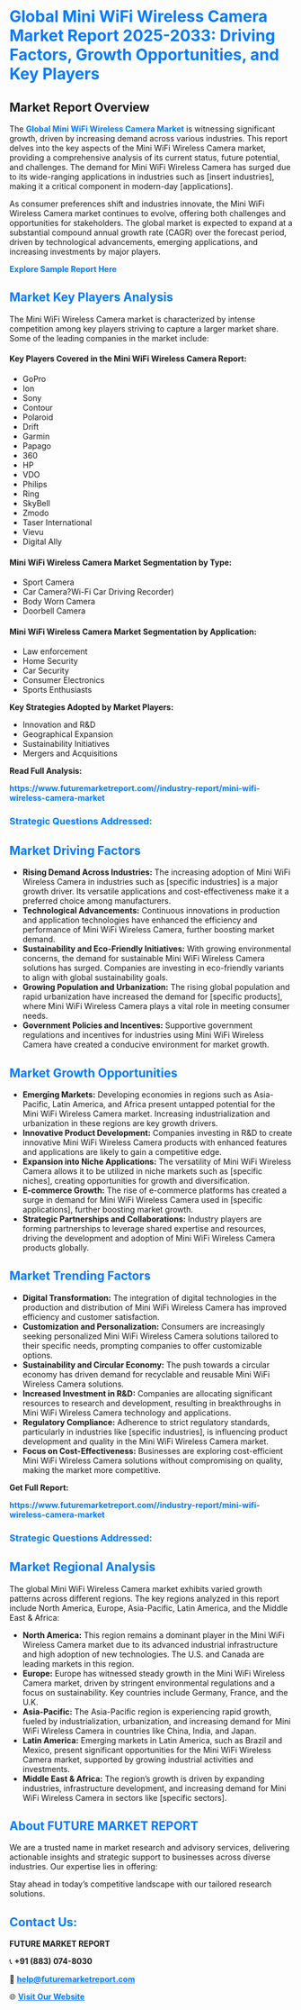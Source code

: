 <h1 style="color: #007BFF;">Global Mini WiFi Wireless Camera Market Report 2025-2033: Driving Factors, Growth Opportunities, and Key Players</h1>

<section id="overview">
<h2>Market Report Overview</h2>
<p>The <a href="https://www.futuremarketreport.com//industry-report/mini-wifi-wireless-camera-market" style="color: #007BFF; text-decoration: none;"><strong>Global Mini WiFi Wireless Camera Market</strong></a> is witnessing significant growth, driven by increasing demand across various industries. This report delves into the key aspects of the Mini WiFi Wireless Camera market, providing a comprehensive analysis of its current status, future potential, and challenges. The demand for Mini WiFi Wireless Camera has surged due to its wide-ranging applications in industries such as [insert industries], making it a critical component in modern-day [applications].</p>
<p>As consumer preferences shift and industries innovate, the Mini WiFi Wireless Camera market continues to evolve, offering both challenges and opportunities for stakeholders. The global market is expected to expand at a substantial compound annual growth rate (CAGR) over the forecast period, driven by technological advancements, emerging applications, and increasing investments by major players.</p>
</section>

<section id="overview">
<p><a href="https://www.futuremarketreport.com//request-sample/reportId=61211" style="color: #007BFF; text-decoration: none;"><strong>Explore Sample Report Here</strong></a></p>
</section>

<section id="key-players">
<h2 style="color: #007BFF;">Market Key Players Analysis</h2>
<p>The Mini WiFi Wireless Camera market is characterized by intense competition among key players striving to capture a larger market share. Some of the leading companies in the market include:</p>
<h4>Key Players Covered in the Mini WiFi Wireless Camera Report:</h4>
<ul><li>GoPro</li><li>Ion</li><li>Sony</li><li>Contour</li><li>Polaroid</li><li>Drift</li><li>Garmin</li><li>Papago</li><li>360</li><li>HP</li><li>VDO</li><li>Philips</li><li>Ring</li><li>SkyBell</li><li>Zmodo</li><li>Taser International</li><li>Vievu</li><li>Digital Ally</li></ul>
<h4>Mini WiFi Wireless Camera Market Segmentation by Type:</h4>
<ul><li>Sport Camera</li><li>Car Camera?Wi-Fi Car Driving Recorder)</li><li>Body Worn Camera</li><li>Doorbell Camera</li></ul>

<h4>Mini WiFi Wireless Camera Market Segmentation by Application:</h4>
<ul><li>Law enforcement</li><li>Home Security</li><li>Car Security</li><li>Consumer Electronics</li><li>Sports Enthusiasts</li></ul>
<p><strong>Key Strategies Adopted by Market Players:</strong></p>
<ul>
<li>Innovation and R&D</li>
<li>Geographical Expansion</li>
<li>Sustainability Initiatives</li>
<li>Mergers and Acquisitions</li>
</ul>
</section>

<section>
<p><strong>Read Full Analysis: </strong></p><a href="https://www.futuremarketreport.com//industry-report/mini-wifi-wireless-camera-market" style="color: #007BFF; text-decoration: none;"><strong>https://www.futuremarketreport.com//industry-report/mini-wifi-wireless-camera-market</strong></a>
<h3 style="color: #007BFF;">Strategic Questions Addressed:</h3>
</section>

<section id="driving-factors">
<h2 style="color: #007BFF;">Market Driving Factors</h2>
<ul>
<li><strong>Rising Demand Across Industries:</strong> The increasing adoption of Mini WiFi Wireless Camera in industries such as [specific industries] is a major growth driver. Its versatile applications and cost-effectiveness make it a preferred choice among manufacturers.</li>
<li><strong>Technological Advancements:</strong> Continuous innovations in production and application technologies have enhanced the efficiency and performance of Mini WiFi Wireless Camera, further boosting market demand.</li>
<li><strong>Sustainability and Eco-Friendly Initiatives:</strong> With growing environmental concerns, the demand for sustainable Mini WiFi Wireless Camera solutions has surged. Companies are investing in eco-friendly variants to align with global sustainability goals.</li>
<li><strong>Growing Population and Urbanization:</strong> The rising global population and rapid urbanization have increased the demand for [specific products], where Mini WiFi Wireless Camera plays a vital role in meeting consumer needs.</li>
<li><strong>Government Policies and Incentives:</strong> Supportive government regulations and incentives for industries using Mini WiFi Wireless Camera have created a conducive environment for market growth.</li>
</ul>
</section>

<section id="growth-opportunities">
<h2 style="color: #007BFF;">Market Growth Opportunities</h2>
<ul>
<li><strong>Emerging Markets:</strong> Developing economies in regions such as Asia-Pacific, Latin America, and Africa present untapped potential for the Mini WiFi Wireless Camera market. Increasing industrialization and urbanization in these regions are key growth drivers.</li>
<li><strong>Innovative Product Development:</strong> Companies investing in R&D to create innovative Mini WiFi Wireless Camera products with enhanced features and applications are likely to gain a competitive edge.</li>
<li><strong>Expansion into Niche Applications:</strong> The versatility of Mini WiFi Wireless Camera allows it to be utilized in niche markets such as [specific niches], creating opportunities for growth and diversification.</li>
<li><strong>E-commerce Growth:</strong> The rise of e-commerce platforms has created a surge in demand for Mini WiFi Wireless Camera used in [specific applications], further boosting market growth.</li>
<li><strong>Strategic Partnerships and Collaborations:</strong> Industry players are forming partnerships to leverage shared expertise and resources, driving the development and adoption of Mini WiFi Wireless Camera products globally.</li>
</ul>
</section>

<section id="trending-factors">
<h2 style="color: #007BFF;">Market Trending Factors</h2>
<ul>
<li><strong>Digital Transformation:</strong> The integration of digital technologies in the production and distribution of Mini WiFi Wireless Camera has improved efficiency and customer satisfaction.</li>
<li><strong>Customization and Personalization:</strong> Consumers are increasingly seeking personalized Mini WiFi Wireless Camera solutions tailored to their specific needs, prompting companies to offer customizable options.</li>
<li><strong>Sustainability and Circular Economy:</strong> The push towards a circular economy has driven demand for recyclable and reusable Mini WiFi Wireless Camera solutions.</li>
<li><strong>Increased Investment in R&D:</strong> Companies are allocating significant resources to research and development, resulting in breakthroughs in Mini WiFi Wireless Camera technology and applications.</li>
<li><strong>Regulatory Compliance:</strong> Adherence to strict regulatory standards, particularly in industries like [specific industries], is influencing product development and quality in the Mini WiFi Wireless Camera market.</li>
<li><strong>Focus on Cost-Effectiveness:</strong> Businesses are exploring cost-efficient Mini WiFi Wireless Camera solutions without compromising on quality, making the market more competitive.</li>
</ul>
</section>

<section>
<p><strong>Get Full Report: </strong></p><a href="https://www.futuremarketreport.com//industry-report/mini-wifi-wireless-camera-market" style="color: #007BFF; text-decoration: none;"><strong>https://www.futuremarketreport.com//industry-report/mini-wifi-wireless-camera-market</strong></a>
<h3 style="color: #007BFF;">Strategic Questions Addressed:</h3>
</section>


<section id="regional-analysis">
<h2 style="color: #007BFF;">Market Regional Analysis</h2>
<p>The global Mini WiFi Wireless Camera market exhibits varied growth patterns across different regions. The key regions analyzed in this report include North America, Europe, Asia-Pacific, Latin America, and the Middle East & Africa:</p>
<ul>
<li><strong>North America:</strong> This region remains a dominant player in the Mini WiFi Wireless Camera market due to its advanced industrial infrastructure and high adoption of new technologies. The U.S. and Canada are leading markets in this region.</li>
<li><strong>Europe:</strong> Europe has witnessed steady growth in the Mini WiFi Wireless Camera market, driven by stringent environmental regulations and a focus on sustainability. Key countries include Germany, France, and the U.K.</li>
<li><strong>Asia-Pacific:</strong> The Asia-Pacific region is experiencing rapid growth, fueled by industrialization, urbanization, and increasing demand for Mini WiFi Wireless Camera in countries like China, India, and Japan.</li>
<li><strong>Latin America:</strong> Emerging markets in Latin America, such as Brazil and Mexico, present significant opportunities for the Mini WiFi Wireless Camera market, supported by growing industrial activities and investments.</li>
<li><strong>Middle East & Africa:</strong> The region’s growth is driven by expanding industries, infrastructure development, and increasing demand for Mini WiFi Wireless Camera in sectors like [specific sectors].</li>
</ul>
</section>

<footer>
<h2 style="color: #007BFF;">About FUTURE MARKET REPORT</h2>
<p>We are a trusted name in market research and advisory services, delivering actionable insights and strategic support to businesses across diverse industries. Our expertise lies in offering:</p>

<p>Stay ahead in today’s competitive landscape with our tailored research solutions.</p>

<h2 style="color: #007BFF;">Contact Us:</h2>
<p><strong>FUTURE MARKET REPORT</strong></p>
<p>📞 <strong>+91 (883) 074-8030</strong></p>
<p>📧 <strong><a href="mailto:help@futuremarketreport.com" style="color: #007BFF;">help@futuremarketreport.com</a></strong></p>
<p>🌐 <strong><a href="https://www.futuremarketreport.com/" style="color: #007BFF;">Visit Our Website</a></strong></p>
</footer>